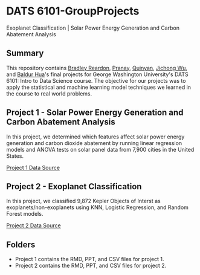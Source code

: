 # DATS 6101-GroupProjects
Exoplanet Classification | Solar Power Energy Generation and Carbon Abatement Analysis

## Summary
This repository contains [Bradley Reardon](https://github.com/breardon7), [Pranay](https://github.com/Pranay-yanarp), [Quinyan](https://github.com/xczqy1111), [Jichong Wu](https://github.com/JichongWu), and [Baldur Hua](https://github.com/BaldurHua)'s final projects for George Washington University's DATS 6101: Intro to Data Science course.
The objective for our projects was to apply the statistical and machine learning model techniques we learned in the course to real world problems.

## Project 1 - Solar Power Energy Generation and Carbon Abatement Analysis
In this project, we determined which features affect solar power energy generation and carbon dioxide abatement by running linear regression models and ANOVA tests on solar panel data from 7,900 cities in the United States.

[Project 1 Data Source](https://www.kaggle.com/jboysen/google-project-sunroof?select=metadata.csv)

## Project 2 - Exoplanet Classification
In this project, we classified 9,872 Kepler Objects of Interst as exoplanets/non-exoplanets using KNN, Logistic Regression, and Random Forest models.

[Project 2 Data Source](https://www.kaggle.com/nasa/kepler-exoplanet-search-results)

## Folders
* Project 1 contains the RMD, PPT, and CSV files for project 1.
* Project 2 contains the RMD, PPT, and CSV files for project 2.
